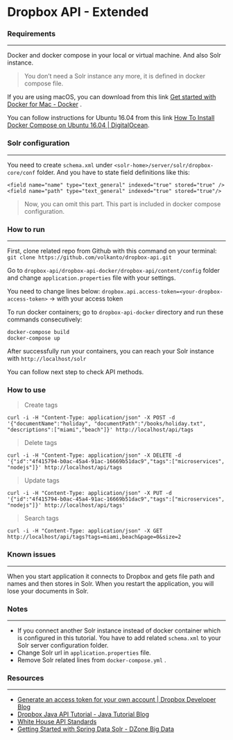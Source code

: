 # Dropbox API - Extended

### Requirements
- - - -
Docker and docker compose in your local or virtual machine. And also Solr instance. 
> You don’t need a Solr instance any more, it is defined in docker compose file.  

If you are using macOS, you can download from this link [Get started with Docker for Mac - Docker](https://docs.docker.com/docker-for-mac/) .

You can follow instructions for Ubuntu 16.04 from this link [How To Install Docker Compose on Ubuntu 16.04 | DigitalOcean](https://www.digitalocean.com/community/tutorials/how-to-install-docker-compose-on-ubuntu-16-04).

### Solr configuration
- - - -
You need to create `schema.xml` under `<solr-home>/server/solr/dropbox-core/conf` folder. And you have to state field definitions like this:
```
<field name="name" type="text_general" indexed="true" stored="true" />
<field name="path" type="text_general" indexed="true" stored="true"/>
```

> Now, you can omit this part. This part is included in docker compose configuration.  

### How to run
- - - -
First, clone related repo from Github with this command on your terminal: `git clone https://github.com/volkanto/dropbox-api.git`

Go to `dropbox-api/dropbox-api-docker/dropbox-api/content/config` folder and change `application.properties` file with your settings.

You need to change lines below:
`dropbox.api.access-token=<your-dropbox-access-token>` -> with your access token

To run docker containers; go to `dropbox-api-docker` directory and run these commands consecutively:

```
docker-compose build
docker-compose up
```

After successfully run your containers, you can reach your Solr instance with `http://localhost/solr`

You can follow next step to check API methods.

### How to use
> Create tags  
```
curl -i -H "Content-Type: application/json" -X POST -d '{"documentName":"holiday", "documentPath":"/books/holiday.txt", "descriptions":["miami","beach"]}' http://localhost/api/tags
```

> Delete tags  
```
curl -i -H "Content-Type: application/json" -X DELETE -d '{"id":"4f415794-b0ac-45a4-91ac-16669b51dac9","tags":["microservices", "nodejs"]}' http://localhost/api/tags
```

> Update tags  
```
curl -i -H "Content-Type: application/json" -X PUT -d '{"id":"4f415794-b0ac-45a4-91ac-16669b51dac9","tags":["microservices", "nodejs"]}' http://localhost/api/tags'
```

> Search tags  
```
curl -i -H "Content-Type: application/json" -X GET http://localhost/api/tags?tags=miami,beach&page=0&size=2
```

### Known issues
- - - -
When you start application it connects to Dropbox and gets file path and names and then stores in Solr. When you restart the application, you will lose your documents in Solr.

### Notes
- - - -
* If you connect another Solr instance instead of docker container which is configured in this tutorial. You have to add related `schema.xml` to your Solr server configuration folder.
* Change Solr url in `application.properties` file.
* Remove Solr related lines from `docker-compose.yml` .

### Resources
- - - -
* [Generate an access token for your own account | Dropbox Developer Blog](https://blogs.dropbox.com/developers/2014/05/generate-an-access-token-for-your-own-account/)
* [Dropbox Java API Tutorial - Java Tutorial Blog](http://javapapers.com/java/dropbox-java-api-tutorial/)
* [White House API Standards](https://github.com/WhiteHouse/api-standards)
* [Getting Started with Spring Data Solr - DZone Big Data](https://dzone.com/articles/getting-started-spring-data)
